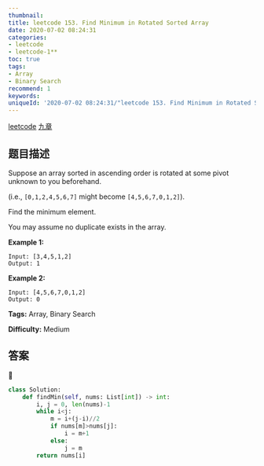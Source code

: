 ```yaml
---
thumbnail:
title: leetcode 153. Find Minimum in Rotated Sorted Array
date: 2020-07-02 08:24:31
categories:
- leetcode
- leetcode-1**
toc: true
tags:
- Array
- Binary Search
recommend: 1
keywords:
uniqueId: '2020-07-02 08:24:31/"leetcode 153. Find Minimum in Rotated Sorted Array".html'
---
```


<a href="https://leetcode.com/problems/find-minimum-in-rotated-sorted-array/">leetcode</a>
<a href="https://www.jiuzhang.com/solution/find-minimum-in-rotated-sorted-array/">九章</a>
## 题目描述
Suppose an array sorted in ascending order is rotated at some pivot unknown to
you beforehand.

(i.e.,  `[0,1,2,4,5,6,7]` might become  `[4,5,6,7,0,1,2]`).

Find the minimum element.

You may assume no duplicate exists in the array.

**Example 1:**
        
    Input: [3,4,5,1,2] 
    Output: 1


**Example 2:**
        
    Input: [4,5,6,7,0,1,2]
    Output: 0



**Tags:** Array, Binary Search

**Difficulty:** Medium

## 答案
<!--more-->
```python
class Solution:
    def findMin(self, nums: List[int]) -> int:
        i, j = 0, len(nums)-1
        while i<j:
            m = i+(j-i)//2
            if nums[m]>nums[j]:
                i = m+1
            else:
                j = m
        return nums[i]
```
